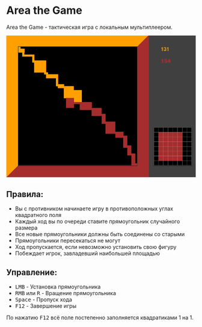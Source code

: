 # Area the Game

Area the Game - тактическая игра с локальным мультиплеером.

![Интерфейс](/Images/ForReadme.png)

## Правила:
  - Вы с противником начинаете игру в противоположных углах квадратного поля
  - Каждый ход вы по очереди ставите прямоугольник случайного размера
  - Все новые прямоугольники должны быть соединены со старыми
  - Прямоугольники пересекаться не могут
  - Ход пропускается, если невозможно установить свою фигуру
  - Побеждает игрок, завладевший наибольшей площадью

## Управление:
  - <kbd>LMB</kbd> - Установка прямоугольника
  - <kbd>RMB</kbd> или <kbd>R</kbd> - Вращение прямоугольника 
  - <kbd>Space</kbd> - Пропуск хода
  - <kbd>F12</kbd> - Завершение игры
  
По нажатию <kbd>F12</kbd> всё поле постепенно заполняется квадратиками 1 на 1.
